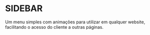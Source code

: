 # SIDEBAR
Um menu simples com animações para utilizar em qualquer website, facilitando o acesso do cliente a outras páginas.
